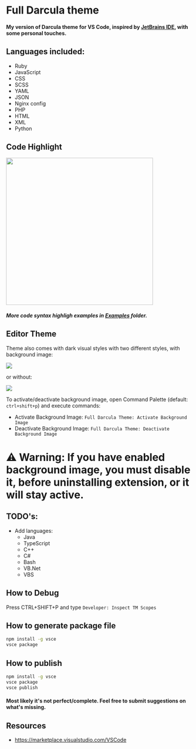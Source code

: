 # Full Darcula theme

#### My version of Darcula theme for VS Code, inspired by [JetBrains IDE](https://www.jetbrains.com), with some personal touches.


## Languages included:
* Ruby
* JavaScript
* CSS
* SCSS
* YAML
* JSON
* Nginx config
* PHP
* HTML
* XML
* Python


## Code Highlight

<img src="https://raw.githubusercontent.com/EdOverride/Full-Darcula-Theme/master/examples/code_scss.png" height="400px">

##### More code syntax highligh examples in [Examples](examples) folder.


## Editor Theme

Theme also comes with dark visual styles with two different styles,
 with background image:

![](https://raw.githubusercontent.com/EdOverride/Full-Darcula-Theme/master/examples/1.png)

or without:

![](https://raw.githubusercontent.com/EdOverride/Full-Darcula-Theme/master/examples/2.png)

To activate/deactivate background image, open Command Palette (default: `ctrl+shift+p`)
and execute commands:

* Activate Background Image: `Full Darcula Theme: Activate Background Image`
* Deactivate Background Image: `Full Darcula Theme: Deactivate Background Image`

# ⚠️ **Warning**: If you have enabled background image, you must disable it, before uninstalling extension, or it will stay active.


## TODO's:
* Add languages:
  * Java
  * TypeScript
  * C++
  * C#
  * Bash
  * VB.Net
  * VBS


## How to Debug
Press CTRL+SHIFT+P and type `Developer: Inspect TM Scopes`


## How to generate package file
```bash
npm install -g vsce
vsce package
```

## How to publish
```bash
npm install -g vsce
vsce package
vsce publish
```


#### Most likely it's not perfect/complete. Feel free to submit suggestions on what's missing.


## Resources
* https://marketplace.visualstudio.com/VSCode
